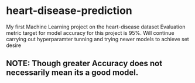 # heart-disease-prediction

My first Machine Learning project on the heart-disease dataset
Evaluation metric target for model accuracy for this project is 95%.
Will continue carrying out hyperparamter tunning and trying newer models to achieve set desire
## NOTE: Though greater Accuracy does not necessarily mean its a good model.